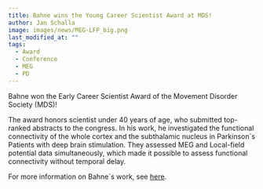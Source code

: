 ```yaml
---
title: Bahne wins the Young Career Scientist Award at MDS!
author: Jan Schalla
image: images/news/MEG-LFP_big.png
last_modified_at: ""
tags:
  - Award
  - Conference
  - MEG
  - PD
---
```


<!-- excerpt start -->
Bahne won the Early Career Scientist Award of the Movement Disorder Society (MDS)! 
<!-- excerpt end -->

The award honors scientist under 40 years of age, who submitted top-ranked abstracts to the congress. 
In his work, he investigated the functional connectivity of the whole cortex and the subthalamic nucleus in Parkinson´s Patients with deep brain stimulation. 
They assessed MEG and Local-field potential data simultaneously, which made it possible to assess functional connectivity without temporal delay.

For more information on Bahne´s work, see [here](https://www.mdsabstracts.org/abstract/oscillatory-network-mapping-of-deep-brain-stimulation-outcomes-in-parkinsons-disease/).
